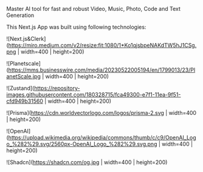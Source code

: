 Master AI tool for fast and robust Video, Music, Photo, Code and Text Generation

This Next.js App was built using following technologies:

![Next.js&Clerk](https://miro.medium.com/v2/resize:fit:1080/1*Ko1qjsbpeNAKdTW5hJ1CSg.png | width=400 | height=200)

![Planetscale](https://mms.businesswire.com/media/20230522005194/en/1799013/23/PlanetScale.jpg | width=400 | height=200)

![Zustand](https://repository-images.githubusercontent.com/180328715/fca49300-e7f1-11ea-9f51-cfd949b31560 | width=400 | height=200)

![Prisma](https://cdn.worldvectorlogo.com/logos/prisma-2.svg | width=400 | height=200)

![OpenAI](https://upload.wikimedia.org/wikipedia/commons/thumb/c/c9/OpenAI_Logo_%282%29.svg/2560px-OpenAI_Logo_%282%29.svg.png | width=400 | height=200)

![Shadcn](https://shadcn.com/og.jpg | width=400 | height=200)
